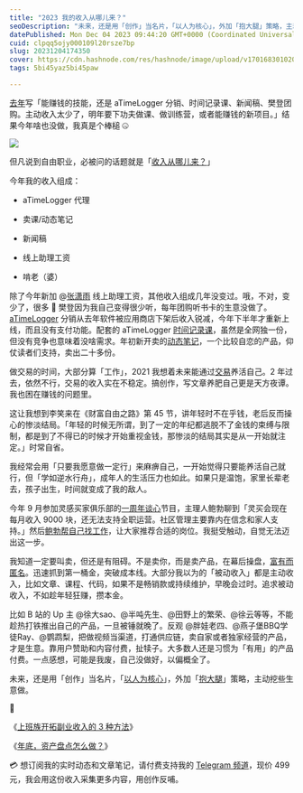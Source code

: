 ```yaml
---
title: "2023 我的收入从哪儿来？"
seoDescription: "未来，还是用「创作」当名片，「以人为核心」，外加「抱大腿」策略，主动挖些生意做。"
datePublished: Mon Dec 04 2023 09:44:20 GMT+0000 (Coordinated Universal Time)
cuid: clpqq5ojy000109l20rsze7bp
slug: 20231204174350
cover: https://cdn.hashnode.com/res/hashnode/image/upload/v1701683010203/4ed71a20-01b9-4cd1-b534-68d4941ad3c2.jpeg
tags: 5bi45yaz5bi45paw

---
```


[去年](https://mp.weixin.qq.com/s?__biz=MzI3MzU5MDA1OQ==&mid=2247487313&idx=1&sn=e9e9ac811ff67109f2d9b9e94dac94a2&chksm=eb21bd15dc563403eeaa5845517dd5fbd4863b7c064e7d560b0a796722d2fe957fac2aecbf1e#rd)写「能赚钱的技能，还是 aTimeLogger 分销、时间记录课、新闻稿、樊登团购。主动收入太少了，明年要下功夫做课、做训练营，或者能赚钱的新项目。」结果今年啥也没做，我真是个棒槌 🤐

![](https://cdn.hashnode.com/res/hashnode/image/upload/v1701683020719/6d05dcab-2ab9-45a4-8726-eed76efc49ba.jpeg)

但凡说到自由职业，必被问的话题就是「[收入从哪儿来？](https://mp.weixin.qq.com/s?__biz=MzI3MzU5MDA1OQ==&mid=2247485096&idx=1&sn=3a03ffec4045051eac8204eaae9ff8e4&chksm=eb21b4ecdc563dfa38f74025997acad6f32c44ab96983ceb7eee6ee4825fd819a2e92b6f4850#rd)」

今年我的收入组成：

* aTimeLogger 代理
    
* 卖课/动态笔记
    
* 新闻稿
    
* 线上助理工资
    
* 啃老（婆）
    

除了今年新加 @[张潇雨](https://mp.weixin.qq.com/s?__biz=MzI3MzU5MDA1OQ==&mid=2247486725&idx=1&sn=2ce0548d6b1e31883d09ec8c579a340e&chksm=eb21bf41dc56365775cbcce3085d38830817950b5217ec08786f25c9a4c6ecb631dbae6068c9&token=1420686444&lang=zh_CN#rd) 线上助理工资，其他收入组成几年没变过。哦，不对，变少了，很多 🤣 樊登因为我自己变得很少听，每年团购听书卡的生意没做了。[aTimeLogger](https://atimelogger.pro/) 分销从去年软件被应用商店下架后收入锐减，今年下半年才重新上线，而且没有支付功能。配套的 aTimeLogger [时间记录课](https://study.163.com/course/introduction.htm?courseId=1209678842&_trace_c_p_k2_=faecae1a6ed24d37a5b75cb7b2206d52)，虽然是全网独一份，但没有竞争也意味着没啥需求。年初新开卖的[动态笔记](https://mp.weixin.qq.com/s/A_yK10ktL8Nl7RzsnGwzEg)，一个比较自恋的产品，仰仗读者们支持，卖出二十多份。

做交易的时间，大部分算「工作」，2021 我想着未来能通过[交易](https://mp.weixin.qq.com/s?__biz=MzI3MzU5MDA1OQ==&mid=2247488253&idx=1&sn=7cf68c86588b695e0ac5d626fb407ec3&chksm=eb21a0b9dc5629af4827c155269f5fd4e44d062d25ce0f3b7256f2daa9881fec01b9d8f64eb9#rd)养活自己。2 年过去，依然不行，交易的收入实在不稳定。搞创作，写文章养肥自己更是天方夜谭。我也困在赚钱的问题里。

这让我想到李笑来在《财富自由之路》第 45 节，讲年轻时不在乎钱，老后反而操心的惨淡结局。「年轻的时候无所谓，到了一定的年纪都逃脱不了金钱的束缚与限制，都是到了不得已的时候才开始重视金钱，那惨淡的结局其实是从一开始就注定。」时常自省。

我经常会用「只要我愿意做一定行」来麻痹自己，一开始觉得只要能养活自己就行，但「学如逆水行舟」，成年人的生活压力也如此。如果只是温饱，家里长辈老去，孩子出生，时间就变成了我的敌人。

今年 9 月参加灵感买家俱乐部的[一周年谈心](https://ling.school/party088/)节目，主理人鲍勃聊到「灵买会现在每月收入 9000 块，还无法支持全职运营。社区管理主要靠内在信念和家⼈⽀持。」然后[鲍勃帮自己找工作](https://m.okjike.com/originalPosts/652fd95199f2123c74460e61?s=ewoidSI6ICI1OWJlOGQ1ZDExYjY0MjAwMTFkY2QyN2IiCn0=)，让大家推荐合适的岗位。我挺受触动，自觉无法迈出这一步。

我知道一定要叫卖，但还是有阻碍。不是卖你，而是卖产品，在幕后操盘，[富有而匿名](https://collabfund.com/blog/rich-and-anonymous/)。迅速抓到第一桶金，突破成本线。大部分我以为的「被动收入」都是主动收入，比如文章、课程、代码，如果不是畅销款或持续维护，早晚会过时。追求被动收入，不如趁年轻狂赚，攒本金。

比如 B 站的 Up 主 @徐大sao、@半吨先生、@田野上的繁荣、@徐云等等，不能趁热打铁推出自己的产品，一旦被锤就晚了。反观 @胖娃老四、@燕子堡BBQ学徒Ray、@鹦鹉梨，把做视频当渠道，打通供应链，卖自家或者独家经营的产品，才是生意。靠用户赞助和内容付费，扯犊子。大多数人还是习惯为「有用」的产品付费。一点感想，可能是我废，自己没做好，以偏概全了。

未来，还是用「创作」当名片，「[以人为核心](https://mp.weixin.qq.com/s?__biz=MzI3MzU5MDA1OQ==&mid=2247487816&idx=1&sn=dd5f3286fa6f96a23017577cb87d25c6&chksm=eb21a30cdc562a1a88789c777dfbc9f742b016761c255d8311cdfb1ce4fc11aec1356983c265#rd)」，外加「[抱大腿](https://mp.weixin.qq.com/s?__biz=MzI3MzU5MDA1OQ==&mid=2247487257&idx=1&sn=57eccdc0a439287b688cfa57fc7ee329&chksm=eb21bd5ddc56344bb9b09b0c3f9e6577147bea35da0b4fca961586990933cf995008ce69eb1f&token=1420686444&lang=zh_CN#rd)」策略，主动挖些生意做。

🔗

《[上班族开拓副业收入的 3 种方法](https://mp.weixin.qq.com/s?__biz=MzI3MzU5MDA1OQ==&mid=2247485096&idx=1&sn=3a03ffec4045051eac8204eaae9ff8e4&chksm=eb21b4ecdc563dfa38f74025997acad6f32c44ab96983ceb7eee6ee4825fd819a2e92b6f4850#rd)》

《[年底，资产盘点怎么做？](https://mp.weixin.qq.com/s?__biz=MzI3MzU5MDA1OQ==&mid=2247484732&idx=1&sn=83d0392be7f72915b1c8590344340998&chksm=eb21b778dc563e6e7015553788a3273e6084ee6cfcd497da9403cd1cb2068ff99af96ea9087d&scene=21#wechat_redirect)》

💳 想订阅我的实时动态和文章笔记，请付费支持我的 [Telegram 频道](https://mp.weixin.qq.com/s/A_yK10ktL8Nl7RzsnGwzEg)，现价 499 元，我会用这份收入采集更多内容，用创作反哺。